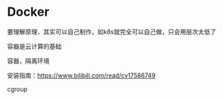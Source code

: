 # Docker

要理解原理，其实可以自己制作，如k8s就完全可以自己做，只会用层次太低了

容器是云计算的基础

容器，隔离环境

安装指南：https://www.bilibili.com/read/cv17586749

cgroup
